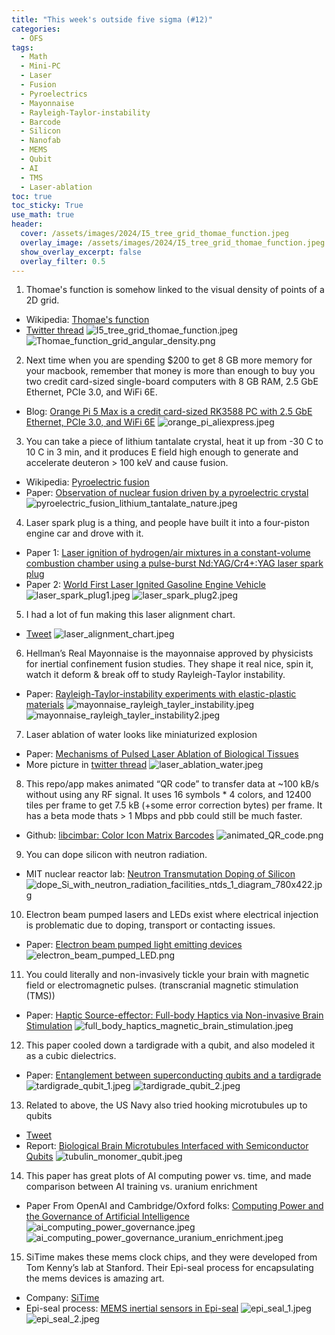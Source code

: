 ```yaml
---
title: "This week's outside five sigma (#12)"
categories:
  - OFS
tags:
  - Math
  - Mini-PC
  - Laser
  - Fusion
  - Pyroelectrics
  - Mayonnaise
  - Rayleigh-Taylor-instability
  - Barcode
  - Silicon
  - Nanofab
  - MEMS
  - Qubit
  - AI
  - TMS
  - Laser-ablation
toc: true
toc_sticky: True
use_math: true
header:
  cover: /assets/images/2024/I5_tree_grid_thomae_function.jpeg
  overlay_image: /assets/images/2024/I5_tree_grid_thomae_function.jpeg
  show_overlay_excerpt: false
  overlay_filter: 0.5
---
```


1. Thomae's function is somehow linked to the visual density of points of a 2D grid.
- Wikipedia: [Thomae's function](https://en.wikipedia.org/wiki/Thomae's_function)
- [Twitter thread](https://x.com/jwt0625/status/1831694447870144747)
![I5_tree_grid_thomae_function.jpeg](/assets/images/2024/I5_tree_grid_thomae_function.jpeg)
![Thomae_function_grid_angular_density.png](/assets/images/2024/Thomae_function_grid_angular_density.png)


2. Next time when you are spending $200 to get 8 GB more memory for your macbook, remember that money is more than enough to buy you two credit card-sized single-board computers with 8 GB RAM, 2.5 GbE Ethernet, PCIe 3.0, and WiFi 6E.
- Blog: [Orange Pi 5 Max is a credit card-sized RK3588 PC with 2.5 GbE Ethernet, PCIe 3.0, and WiFi 6E](https://liliputing.com/orange-pi-5-max-is-a-credit-card-sized-rk3588-pc-with-2-5-gbe-ethernet-pcie-3-0-and-wifi-6e/)
![orange_pi_aliexpress.jpeg](/assets/images/2024/orange_pi_aliexpress.jpeg)


3. You can take a piece of lithium tantalate crystal, heat it up from -30 C to 10 C in 3 min, and it produces E field high enough to generate and accelerate deuteron > 100 keV and cause fusion.
- Wikipedia: [Pyroelectric fusion](https://en.wikipedia.org/wiki/Pyroelectric_fusion)
- Paper: [Observation of nuclear fusion driven by a pyroelectric crystal](https://www.nature.com/articles/nature03575)
![pyroelectric_fusion_lithium_tantalate_nature.jpeg](/assets/images/2024/pyroelectric_fusion_lithium_tantalate_nature.jpeg)


4. Laser spark plug is a thing, and people have built it into a four-piston engine car and drove with it.
- Paper 1: [Laser ignition of hydrogen/air mixtures in a constant-volume combustion chamber using a pulse-burst Nd:YAG/Cr4+:YAG laser spark plug](https://opg.optica.org/oe/viewmedia.cfm?uri=oe-32-17-30344&html=true)
- Paper 2: [World First Laser Ignited Gasoline Engine Vehicle](https://www.technologytoday.us/columnPDF/LIC3-1_Taira.pdf)
![laser_spark_plug1.jpeg](/assets/images/2024/laser_spark_plug1.jpeg)
![laser_spark_plug2.jpeg](/assets/images/2024/laser_spark_plug2.jpeg)


5. I had a lot of fun making this laser alignment chart.
- [Tweet](https://x.com/jwt0625/status/1829379139104800846)
![laser_alignment_chart.jpeg](/assets/images/2024/laser_alignment_chart.jpeg)

6. Hellman’s Real Mayonnaise is the mayonnaise approved by physicists for inertial confinement fusion studies. They shape it real nice, spin it, watch it deform & break off to study Rayleigh-Taylor instability.
- Paper: [Rayleigh-Taylor-instability experiments with elastic-plastic materials](https://journals.aps.org/pre/abstract/10.1103/PhysRevE.99.053104)
![mayonnaise_rayleigh_tayler_instability.jpeg](/assets/images/2024/mayonnaise_rayleigh_tayler_instability.jpeg)
![mayonnaise_rayleigh_tayler_instability2.jpeg](/assets/images/2024/mayonnaise_rayleigh_tayler_instability2.png)


7. Laser ablation of water looks like miniaturized explosion
- Paper: [Mechanisms of Pulsed Laser Ablation of Biological Tissues](https://pubs.acs.org/doi/full/10.1021/cr010379n)
- More picture in [twitter thread](https://x.com/jwt0625/status/1832213671130656884)
![laser_ablation_water.jpeg](/assets/images/2024/laser_ablation_water.jpeg)


8. This repo/app makes animated “QR code” to transfer data at ~100 kB/s without using any RF signal. It uses 16 symbols * 4 colors, and 12400 tiles per frame to get 7.5 kB (+some error correction bytes) per frame. It has a beta mode thats > 1 Mbps and pbb could still be much faster.
- Github: [libcimbar: Color Icon Matrix Barcodes](https://github.com/sz3/libcimbar)
![animated_QR_code.png](/assets/images/2024/animated_QR_code.png)


9. You can dope silicon with neutron radiation.
- MIT nuclear reactor lab: [Neutron Transmutation Doping of Silicon](https://nrl.mit.edu/facilities/ntds)
![dope_Si_with_neutron_radiation_facilities_ntds_1_diagram_780x422.jpg](/assets/images/2024/dope_Si_with_neutron_radiation_facilities_ntds_1_diagram_780x422.jpg)


10. Electron beam pumped lasers and LEDs exist where electrical injection is problematic due to doping, transport or contacting issues.
- Paper: [Electron beam pumped light emitting devices](https://iopscience.iop.org/article/10.1088/1361-6463/ac6237)
![electron_beam_pumped_LED.png](/assets/images/2024/electron_beam_pumped_LED.png)


11. You could literally and non-invasively tickle your brain with magnetic field or electromagnetic pulses. (transcranial magnetic stimulation (TMS))
- Paper: [Haptic Source-effector: Full-body Haptics via Non-invasive Brain Stimulation](https://lab.plopes.org/published/2024-CHI-HapticSourceEffector.pdf)
![full_body_haptics_magnetic_brain_stimulation.jpeg](/assets/images/2024/full_body_haptics_magnetic_brain_stimulation.jpeg)


12. This paper cooled down a tardigrade with a qubit, and also modeled it as a cubic dielectrics.
- Paper: [Entanglement between superconducting qubits and a tardigrade](https://arxiv.org/abs/2112.07978)
![tardigrade_qubit_1.jpeg](/assets/images/2024/tardigrade_qubit_1.jpeg)
![tardigrade_qubit_2.jpeg](/assets/images/2024/tardigrade_qubit_2.jpeg)

13. Related to above, the US Navy also tried hooking microtubules up to qubits
- [Tweet](https://x.com/APOideas/status/1804460858321318039)
- Report: [Biological Brain Microtubules Interfaced with Semiconductor Qubits](https://apps.dtic.mil/sti/pdfs/AD1175159.pdf)
![tubulin_monomer_qubit.jpeg](/assets/images/2024/tubulin_monomer_qubit.jpeg)


14. This paper has great plots of AI computing power vs. time, and made comparison between AI training vs. uranium enrichment
- Paper From OpenAI and Cambridge/Oxford folks: [Computing Power and the Governance of Artificial Intelligence](https://arxiv.org/abs/2402.08797)
![ai_computing_power_governance.jpeg](/assets/images/2024/ai_computing_power_governance.jpeg)
![ai_computing_power_governance_uranium_enrichment.jpeg](/assets/images/2024/ai_computing_power_governance_uranium_enrichment.jpeg)


15. SiTime makes these mems clock chips, and they were developed from Tom Kenny’s lab at Stanford. Their Epi-seal process for encapsulating the mems devices is amazing art.
- Company: [SiTime](https://www.sitime.com/products)
- Epi-seal process: [MEMS inertial sensors in Epi-seal](http://micromachine.stanford.edu/?p=projects&id=28)
![epi_seal_1.jpeg](/assets/images/2024/epi_seal_1.jpeg)
![epi_seal_2.jpeg](/assets/images/2024/epi_seal_2.jpeg)

